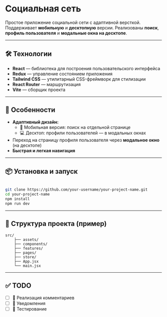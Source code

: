 # Социальная сеть

Простое приложение социальной сети с адаптивной версткой. Поддерживает **мобильную** и **десктопную** версии. Реализованы **поиск**, **профиль пользователя** и **модальные окна на десктопе**.

---

## 🛠 Технологии

- **React** — библиотека для построения пользовательского интерфейса
- **Redux** — управление состоянием приложения
- **Tailwind CSS** — утилитарный CSS-фреймворк для стилизации
- **React Router** — маршрутизация
- **Vite** — сборщик проекта

---

## 🚀 Особенности

- **Адаптивный дизайн:**
    - 📱 Мобильная версия: поиск на отдельной странице
    - 💻 Десктоп: профили пользователей — в модальных окнах
- Переход на страницу профиля пользователя через **модальное окно** (на десктопе)
- **Быстрая и легкая навигация**

---

## 📦 Установка и запуск
```bash

git clone https://github.com/your-username/your-project-name.git
cd your-project-name
npm install
npm run dev
```

---

## 📁 Структура проекта (пример)

    src/ 
        ├── assets/ 
        ├── components/ 
        ├── features/ 
        ├── pages/ 
        ├── store/ 
        ├── App.jsx 
        └── main.jsx


---

## ✅ TODO

- [ ] 📝 Реализация комментариев
- [ ] 🔔 Уведомления
- [ ] 🧪 Тестирование
